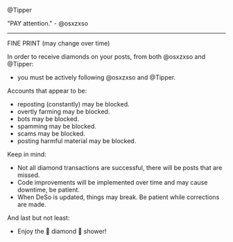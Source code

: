@Tipper

"PAY attention." - @osxzxso

-----

FINE PRINT (may change over time)

In order to receive diamonds on your posts, from both @osxzxso and @Tipper:
- you must be actively following @osxzxso and @Tipper.

Accounts that appear to be:
- reposting (constantly) may be blocked.
- overtly farming may be blocked.
- bots may be blocked.
- spamming may be blocked.
- scams may be blocked.
- posting harmful material may be blocked.

Keep in mind:
- Not all diamond transactions are successful, there will be posts that are missed.
- Code improvements will be implemented over time and may cause downtime, be patient.
- When DeSo is updated, things may break. Be patient while corrections are made.

And last but not least:
- Enjoy the 💎 diamond 💎 shower!
